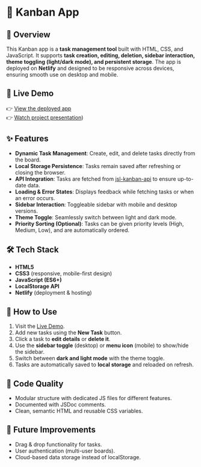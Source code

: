 # 📌 Kanban App  

## 🚀 Overview  
This Kanban app is a **task management tool** built with HTML, CSS, and JavaScript. It supports **task creation, editing, deletion, sidebar interaction, theme toggling (light/dark mode), and persistent storage**. The app is deployed on **Netlify** and designed to be responsive across devices, ensuring smooth use on desktop and mobile.  

## 🔗 Live Demo  
👉 [View the deployed app](https://kanbantaskboardmanagement.netlify.app/)  
👉 [Watch project presentation](https://docs.google.com/videos/d/1yfHVcnrfJqRpz9F3LIE6qj7rCz7Ky7n8HadFhpXD3Do/edit?usp=sharing))  

## ✨ Features  
- **Dynamic Task Management**: Create, edit, and delete tasks directly from the board.  
- **Local Storage Persistence**: Tasks remain saved after refreshing or closing the browser.  
- **API Integration**: Tasks are fetched from [jsl-kanban-api](https://jsl-kanban-api.vercel.app/) to ensure up-to-date data.  
- **Loading & Error States**: Displays feedback while fetching tasks or when an error occurs.  
- **Sidebar Interaction**: Toggleable sidebar with mobile and desktop versions.  
- **Theme Toggle**: Seamlessly switch between light and dark mode.  
- **Priority Sorting (Optional)**: Tasks can be given priority levels (High, Medium, Low), and are automatically ordered.  

## 🛠️ Tech Stack  
- **HTML5**  
- **CSS3** (responsive, mobile-first design)  
- **JavaScript (ES6+)**  
- **LocalStorage API**  
- **Netlify** (deployment & hosting)  

## 📖 How to Use  
1. Visit the [Live Demo](https://kanbantaskboardmanagement.netlify.app/).  
2. Add new tasks using the **New Task** button.  
3. Click a task to **edit details** or **delete it**.  
4. Use the **sidebar toggle** (desktop) or **menu icon** (mobile) to show/hide the sidebar.  
5. Switch between **dark and light mode** with the theme toggle.  
6. Tasks are automatically saved to **local storage** and reloaded on refresh.  

## 🧪 Code Quality
- Modular structure with dedicated JS files for different features.
- Documented with JSDoc comments.
- Clean, semantic HTML and reusable CSS variables.

##  🎯 Future Improvements
- Drag & drop functionality for tasks.
- User authentication (multi-user boards).
- Cloud-based data storage instead of localStorage.
